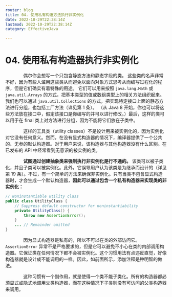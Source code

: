 ```yaml
---
router: blog
title: 04. 使用私有构造方法执行非实例化
date: 2022-10-29T22:38:14Z
lastmod: 2022-10-29T22:38:14Z
category: EffectiveJava

---
```


# 04. 使用私有构造器执行非实例化

　　　　偶尔你会想写一个只包含静态方法和静态字段的类。 这些类的名声非常不好，因为有些人滥用这些类从而避免以面向对象方式思考从而编写过程化的程序，但是它们确实有着特殊的用途。 它们可以用来按照 `java.lang.Math` 或 `java.util.Arrays` 的方式，把基本类型的值或数组类型上的相关方法组织起来。我们也可以通过 `java.util.Collections` 的方式，把实现特定接口上面的静态方法进行分组，也包括工厂方法（详见第 1 条）。 （从 Java 8 开始，你也可以将这些方法放在接口中，假定该接口是你编写的并可以进行修改。）最后，这样的类可以用于在 final 类上对方法进行分组，因为不能将它们放在子类中。

　　　　这样的工具类（utility classes）不是设计用来被实例化的，因为实例化对它没有任何意义。然而，在没有显式构造器的情况下，编译器提供了一个公共的、无参的默认构造器。对于用户来说，该构造器与其他构造器没有什么区别。在已发布的 API 中经常看到无意识的被实例的类。

　　　　**试图通过创建抽象类来强制执行非实例化是行不通的。**  该类可以被子类化，并且子类可以被实例化。此外，它误导用户认为该类是为继承而设计的（详见第 19 条）。不过，有一个简单的方法来确保非实例化。只有当类不包含显式构造器时，才会生成一个默认构造器，**因此可以通过包含一个私有构造器来实现类的非实例化：**

```java
// Noninstantiable utility class
public class UtilityClass {
    // Suppress default constructor for noninstantiability
    private UtilityClass() {
        throw new AssertionError();
    }
    ... // Remainder omitted
}
```

　　　　因为显式构造器是私有的，所以不可以在类的外部访问它。`AssertionError` 异常不是严格要求的，但是它可以避免不小心在类的内部调用构造器。它保证类在任何情况下都不会被实例化。这个习惯用法有点违反直觉，好像构造器就是设计成不能调用的一样。因此，如前面所示，添加注释是种明智的做法。

　　　　这种习惯有一个副作用，就是使得一个类不能子类化。所有的构造器都必须显式或隐式地调用父类构造器，而在这种情况下子类则没有可访问的父类构造器来调用。
